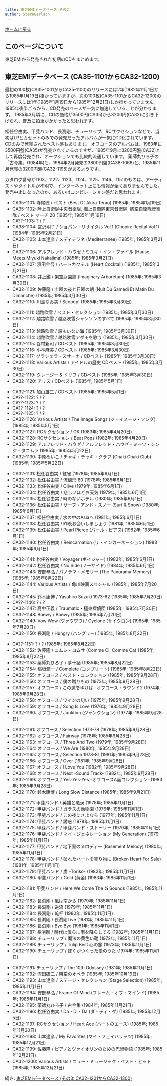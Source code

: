 ```yaml
---
title: 東芝EMIデータベース(その2)
author: SternGerlach
---
```


<!--
 pandoc -s --filter pandoc-crossref -M "crossrefYaml=./crossref_config.yaml" -f markdown -t html5 --mathjax --css ./style.css ./toshiba-emi-db-2.md -o ./toshiba-emi-db-2.html
-->

[ホームに戻る](../index.html)

## このページについて

東芝EMIから発売された初期のCDをまとめます。

## 東芝EMIデータベース (CA35-1101からCA32-1200)

最初の100枚(CA35-1001からCA35-1100)のリリースには2年(1982年11月1日から1985年1月19日)掛かっていますが、次の100枚(CA35-1101からCA32-1200)のリリースには1年(1985年1月19日から1985年12月21日)しか掛かっていません。
1985年後半ごろから、CD発売のペースが一気に加速していることが分かります。
1985年3月頃に、CDの価格が3500円(CA35)から3200円(CA32)に引き下げられ、普及に拍車がかかったと思われます。

松任谷由実、甲斐バンド、長渕剛、チューリップ、RCサクセションなどで、当初はLPとカセットのみでの発売だったアルバムが一気にCD化されています。
CDのみで発売されたベスト盤もあります。
オフコースのアルバムは、1983年に3500円盤(CA35)が発売されているのですが、1985年9月に3200円盤(CA32)として再度発売され、オークションでも比較的流通しています。
薬師丸ひろ子の「古今集」(1984年)も、1984年2月発売の3800円盤(CA38-1068)と、1985年11月発売の3200円盤(CA32-1195)があるようです。

カタログ番号が1103、1122、1123、1124、1125、1146、1151のものは、アーティストやタイトルが不明で、インターネット上にも情報が全くありませんでした。
発売中止になったのか、あるいはコンピレーション盤だと思われます。

* CA35-1101: 寺尾聰 / ベスト (Best Of Akira Terao) (1985年; 1985年1月19日)
* CA35-1102: 陸上自衛隊中央音楽隊, 海上自衛隊東京音楽隊, 航空自衛隊音楽隊 / ベスト マーチ 20 (1985年; 1985年1月19日)
* CA??-1103: ? / ?
* CA38-1104: 宮沢明子 / ショパン・リサイタル Vol.1 (Chopin: Recital Vol.1) (1984年; 1985年2月21日)
* CA32-1105: 山本達彦 / メディテラネ (Mediterranee) (1985年; 1985年3月21日)
* CA32-1106: アルフレッド・ハウゼ / ミユキ・イン・ファイル (Hause Meets Miyuki Nakajima) (1985年; 1985年3月21日)
* CA32-1107: 濱田金吾 / ハートカクテル (Heart Cocktail) (1985年; 1985年3月21日)
* CA32-1108: 井上鑑 / 架空庭園論 (Imaginary Arboretum) (1985年; 1985年3月30日)
* CA32-1109: 佐藤隆 / 土曜の夜と日曜の朝 (Nuit Du Samedi Et Matin Du Dimanche) (1985年; 1985年3月30日)
* CA32-1110: 川島なお美 / Scooop! (1985年; 1985年3月30日)

<!-- -->

* CA32-1111: 越路吹雪 / ベスト・セレクション (1985年; 1985年3月30日)
* CA32-1112: 越路吹雪 / 越路吹雪シャンソンのすべて (1985年; 1985年3月30日)
* CA32-1113: 越路吹雪 / 誰もいない海 (1985年; 1985年3月30日)
* CA32-1114: 越路吹雪 / 越路吹雪アダモを歌う (1985年; 1985年3月30日)
* CA32-1115: 谷村新司 / CDベスト (1985年; 1985年3月30日)
* CA32-1116: 小林麻美 / CDベスト (1985年; 1985年3月30日)
* CA32-1117: グラシェラ・スサーナ / CDベスト (1985年; 1985年3月30日)
* CA32-1118: Various Artists / アイドルの歴史 CDベスト (1985年; 1985年3月30日)
* CA32-1119: クレージー & ドリフ / CDベスト (1985年; 1985年3月30日)
* CA32-1120: アリス / CDベスト (1985年; 1985年5月1日)

<!-- -->

* CA32-1121: 加山雄三 / CDベスト (1985年; 1985年5月1日)
* CA??-1122: ? / ?
* CA??-1123: ? / ?
* CA??-1124: ? / ?
* CA??-1125: ? / ?
* CA32-1126: Various Artists / The Image Songs (ジ・イメージ・ソング) (1985年; 1985年5月1日)
* CA32-1127: RCサクセション / OK (1983年; 1985年4月20日)
* CA32-1128: RCサクセション / Beat Pops (1982年; 1985年4月20日)
* CA32-1129: アルフレッド・ハウゼ / アルフレッド・ハウゼ・ミーツ・シンジ・タニムラ (1985年; 1985年5月22日)
* CA32-1130: 中原めいこ / チャキ・チャキ・クラブ (Chaki Chaki Club) (1985年; 1985年5月22日)

<!-- -->

* CA32-1131: 松任谷由実 / 紅雀 (1978年; 1985年6月1日)
* CA32-1132: 松任谷由実 / 流線形'80 (1978年; 1985年6月1日)
* CA32-1133: 松任谷由実 / Olive (1979年; 1985年6月1日)
* CA32-1134: 松任谷由実 / 悲しいほどお天気 (1979年; 1985年6月1日)
* CA32-1135: 松任谷由実 / 時のないホテル (1980年; 1985年6月1日)
* CA32-1136: 松任谷由実 / サーフ・アンド・スノー (Surf & Snow) (1980年; 1985年6月1日)
* CA32-1137: 松任谷由実 / 水の中のAsiaへ (1981年; 1985年6月1日)
* CA32-1138: 松任谷由実 / 昨晩お会いしましょう (1981年; 1985年6月1日)
* CA32-1139: 松任谷由実 / Pearl Pierce (パール・ピアス) (1982年; 1985年6月1日)
* CA32-1140: 松任谷由実 / Reincarnation (リ・インカーネーション) (1983年; 1985年6月1日)

<!-- -->

* CA32-1141: 松任谷由実 / Voyager (ボイジャー) (1983年; 1985年6月1日)
* CA32-1142: 松任谷由実 / No Side (ノーサイド) (1984年; 1985年6月1日)
* CA32-1143: 安部恭弘 / パノラマ・メモリー (The Panorama Memory) (1985年; 1985年8月22日)
* CA32-1144: Various Artists / 角川映画スペシャル (1985年; 1985年7月20日)
* CA32-1145: 鈴木康博 / Yasuhiro Suzuki 1973-82 (1985年; 1985年7月20日)
* CA??-1146: ? / ?
* CA32-1147: 高中正義 / Traumatic・極東探偵団 (1985年; 1985年7月20日)
* CA32-1148: Boøwy / Boøwy (1985年; 1985年7月20日)
* CA32-1149: Vow Wow (ヴァウワウ) / Cyclone (サイクロン) (1985年; 1985年7月20日)
* CA32-1150: 長渕剛 / Hungry (ハングリー) (1985年; 1985年8月22日)

<!-- -->

* CA??-1151: ? / ? (1985年; 1985年8月22日)
* CA32-1152: 佐藤隆 / コムシ・コムサ (Comme Ci, Comme Ça) (1985年; 1985年8月22日)
* CA32-1153: 薬師丸ひろ子 / 夢十話 (1985年; 1985年8月22日)
* CA32-1154: 稲垣潤一 / Complete (コンプリート) (1985年; 1985年8月22日)
* CA32-1155: オフコース / ベスト・コレクション (1985年; 1985年9月28日)
* CA32-1156: オフコース / 僕の贈りもの (1973年; 1985年9月28日)
* CA32-1157: オフコース / この道をゆけば -オフコース・ラウンド2 (1974年; 1985年9月28日)
* CA32-1158: オフコース / ワインの匂い (1975年; 1985年9月28日)
* CA32-1159: オフコース / Song Is Love (1976年; 1985年9月28日)
* CA32-1160: オフコース / Junktion (ジャンクション) (1977年; 1985年9月28日)

<!-- -->

* CA32-1161: オフコース / Selection 1973-78 (1978年; 1985年9月28日)
* CA32-1162: オフコース / Fairway (1978年; 1985年9月28日)
* CA32-1163: オフコース / Three And Two (1979年; 1985年9月28日)
* CA32-1164: オフコース / We Are (1980年; 1985年9月28日)
* CA32-1165: オフコース / Selection 1978-81 (1981年; 1985年9月28日)
* CA32-1166: オフコース / Over (1981年; 1985年9月28日)
* CA32-1167: オフコース / I Love You (1982年; 1985年9月28日)
* CA32-1168: オフコース / Next -Sound Track- (1982年; 1985年9月28日)
* CA32-1169: オフコース / Yes-Yes-Yes -オフコースA面コレクション- (1983年; 1985年9月28日)
* CA32-1170: 鈴木康博 / Long Slow Distance (1985年; 1985年9月21日)

<!-- -->

* CA32-1171: 甲斐バンド / 英雄と悪漢 (1975年; 1985年11月1日)
* CA32-1172: 甲斐バンド / ガラスの動物園 (1976年; 1985年11月1日)
* CA32-1173: 甲斐バンド / この夜にさよなら (1977年; 1985年11月1日)
* CA32-1174: 甲斐バンド / 誘惑 (1978年; 1985年11月1日)
* CA32-1175: 甲斐バンド / 甲斐バンド・ストーリー (1979年; 1985年11月1日)
* CA32-1176: 甲斐バンド / マイ・ジェネレーション (My Generation) (1979年; 1985年11月1日)
* CA32-1177: 甲斐バンド / 地下室のメロディー (Basement Melody) (1980年; 1985年11月1日)
* CA32-1178: 甲斐バンド / 破れたハートを売り物に (Broken Heart For Sale) (1981年; 1985年11月1日)
* CA32-1179: 甲斐バンド / 虜 -Toriko- (1982年; 1985年11月1日)
* CA32-1180: 甲斐バンド / Gold (黄金) (1983年; 1985年11月1日)

<!-- -->

* CA32-1181: 甲斐バンド / Here We Come The ¾ Sounds (1985年; 1985年11月1日)
* CA32-1182: 長渕剛 / 風は南から (1979年; 1985年11月1日)
* CA32-1183: 長渕剛 / 逆流 (1979年; 1985年11月1日)
* CA32-1184: 長渕剛 / 乾杯 (1980年; 1985年11月1日)
* CA32-1185: 長渕剛 / 長渕剛Live (1981年; 1985年11月1日)
* CA32-1186: 長渕剛 / Bye Bye (1981年; 1985年11月1日)
* CA32-1187: 長渕剛 / 時代は僕らに雨を降らしてる (1982年; 1985年11月1日)
* CA32-1188: チューリップ / 魔法の黄色い靴 (1972年; 1985年11月1日)
* CA32-1189: チューリップ / Tulip Best 心の旅 (1973年; 1985年11月1日)
* CA32-1190: チューリップ / ぼくがつくった愛のうた (1974年; 1985年11月1日)

<!-- -->

* CA32-1191: チューリップ / The 10th Odyssey (1981年; 1985年11月1日)
* CA32-1192: 沢田研二 / 架空のオペラ (1985年; 1985年10月19日)
* CA32-1193: 山本達彦 / ステージ・セレクション (Stage Selection) (1985年; 1985年11月1日)
* CA32-1194: 安部恭弘 / Frame Of Mind (フレーム・オブ・マインド) (1985年; 1985年11月1日)
* CA32-1195: 薬師丸ひろ子 / 古今集 (1984年; 1985年11月21日)
* CA32-1196: 松任谷由実 / Da・Di・Da (ダ・ディ・ダ) (1985年; 1985年12月5日)
* CA32-1197: RCサクセション / Heart Ace (ハートのエース) (1985年; 1985年11月30日)
* CA32-1198: 山本達彦 / My Favorites (マイ・フェイバリッツ) (1985年; 1985年12月21日)
* CA32-1199: 佐藤隆 / ピアノとヴァイオリンのための巴里物語 (1985年; 1985年12月21日)
* CA32-1200: Various Artists / ニュー・ミュージック・ベスト・ヒット (1985年; 1985年12月21日)

<!-- -->

続き: [東芝EMIデータベース (その3: CA32-1201からCA32-1300)](./toshiba-emi-db-3.html)

